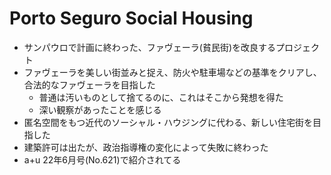 # Porto Seguro Social Housing

- サンパウロで計画に終わった、ファヴェーラ(貧民街)を改良するプロジェクト
- ファヴェーラを美しい街並みと捉え、防火や駐車場などの基準をクリアし、合法的なファヴェーラを目指した
  - 普通は汚いものとして捨てるのに、これはそこから発想を得た
  - 深い観察があったことを感じる
- 匿名空間をもつ近代のソーシャル・ハウジングに代わる、新しい住宅街を目指した
- 建築許可は出たが、政治指導権の変化によって失敗に終わった
- a+u 22年6月号(No.621)で紹介されてる
